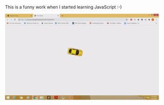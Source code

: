 This is a funny work when I started learning JavaScript :-)

![Alt-text](https://github.com/ltnanitya/Car_Motion/blob/master/image/ezgif.com-video-to-gif.gif)
